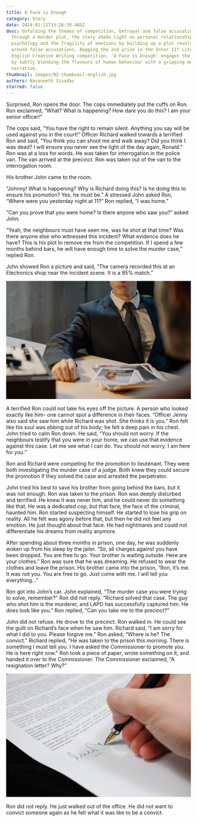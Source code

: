 ```yaml
---
title: A Face is Enough
category: Story
date: 2024-01-11T13:26:39.485Z
desc: Unfolding the themes of competition, betrayal and false accusations
  through a murder plot, the story sheds light on personal relationships, human
  psychology and the fragility of emotions by building up a plot revolving
  around false accusations. Bagging the 2nd prize in the Inter IIT Literary
  English Creative Writing competition, ‘A Face is Enough’ engages the readers
  by subtly blending the flavours of human behaviour with a gripping murder
  narrative.
thumbnail: images/02-thumbnail-english.jpg
authors: Navaneeth Sivadas
starred: false
---
```

Surprised, Ron opens the door. The cops immediately put the cuffs on Ron. Ron exclaimed, “What? What is happening? How dare you do this? I am your senior officer!”

The cops said, “You have the right to remain silent. Anything you say will be used against you in the court!” Officer Richard walked towards a terrified Ron and said, “You think you can shoot me and walk away? Did you think I was dead? I will ensure you never see the light of the day again, Ronald.” Ron was at a loss for words. He was taken for interrogation in the police van. The van arrived at the precinct. Ron was taken out of the van to the interrogation room.

His brother John came to the room.

“Johnny! What is happening? Why is Richard doing this? Is he doing this to ensure his promotion? Yes, he must be.” A stressed John asked Ron, “Where were you yesterday night at 11?” Ron replied, “I was home.” 

“Can you prove that you were home? Is there anyone who saw you?” asked John. 

“Yeah, the neighbours must have seen me, was he shot at that time? Was there anyone else who witnessed this incident? What evidence does he have? This is his plot to remove me from the competition. If I spend a few months behind bars, he will have enough time to solve the murder case,” replied Ron.

John showed Ron a picture and said, “The camera recorded this at an Electronics shop near the incident scene. It is a 95% match.”

![](images/02-interrogation.jpg)

A terrified Ron could not take his eyes off the picture. A person who looked exactly like him- one cannot spot a difference in their faces. “Officer Jenny also said she saw him while Richard was shot. She thinks it is you.” Ron felt like his soul was ebbing out of his body; he felt a deep pain in his chest. John tried to calm Ron down. He said, “You should not worry. If the neighbours testify that you were in your home, we can use that evidence against this case. Let me see what I can do. You should not worry. I am here for you.”

Ron and Richard were competing for the promotion to lieutenant. They were both investigating the murder case of a judge. Both knew they could secure the promotion if they solved the case and arrested the perpetrator.

John tried his best to save his brother from going behind the bars, but it was not enough. Ron was taken to the prison. Ron was deeply disturbed and terrified. He knew it was never him, and he could never do something like that. He was a dedicated cop, but that face, the face of the criminal, haunted him. Ron started suspecting himself. He started to lose his grip on reality. All he felt was agony before that, but then he did not feel any emotion. He just thought about that face. He had nightmares and could not differentiate his dreams from reality anymore.

After spending about three months in prison, one day, he was suddenly woken up from his sleep by the jailer. “Sir, all charges against you have been dropped. You are free to go. Your brother is waiting outside. Here are your clothes.” Ron was sure that he was dreaming. He refused to wear the clothes and leave the prison. His brother came into the prison, “Ron, it’s me. It was not you. You are free to go. Just come with me. I will tell you everything…”

Ron got into John’s car. John explained, “The murder case you were trying to solve, remember?” Ron did not reply. “Richard solved that case. The guy who shot him is the murderer, and LAPD has successfully captured him. He does look like you.” Ron replied, “Can you take me to the precinct?”

John did not refuse. He drove to the precinct. Ron walked in. He could see the guilt on Richard’s face when he saw him. Richard said, “I am sorry for what I did to you. Please forgive me.” Ron asked, “Where is he? The convict.” Richard replied, “He was taken to the prison this morning. There is something I must tell you. I have asked the Commissioner to promote you. He is here right now.” Ron took a piece of paper, wrote something on it, and handed it over to the Commissioner. The Commissioner exclaimed, “A resignation letter? Why?” 

![](images/02-resignation.jpg)

Ron did not reply. He just walked out of the office. He did not want to convict someone again as he felt what it was like to be a convict.